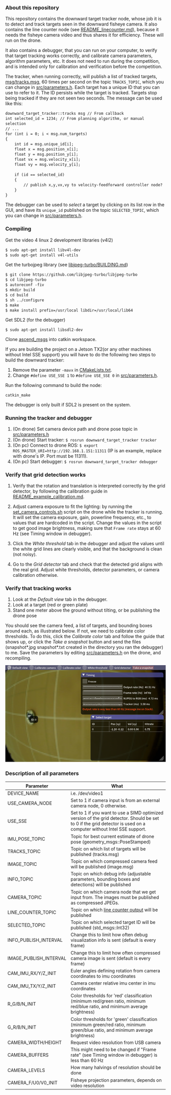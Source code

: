 ### About this repository

This repository contains the downward target tracker node, whose job it is to detect and track targets seen in the downward fisheye camera. It also contains the line counter node (see [README_linecounter.md](README_linecounter.md)), because it needs the fisheye camera video and thus shares it for efficiency. These will run on the drone.

It also contains a debugger, that you can run on your computer, to verify that target tracking works correctly, and calibrate camera parameters, algorithm parameters, etc. It does not need to run during the competition, and is intended only for calibration and verification before the competition.

The tracker, when running correctly, will publish a list of tracked targets, [msg/tracks.msg](msg/tracks.msg), 60 times per second on the topic ```TRACKS_TOPIC```, which you can change in [src/parameters.h](src/parameters.h). Each target has a unique ID that you can use to refer to it. The ID persists while the target is tracked. Targets stop being tracked if they are not seen two seconds. The message can be used like this:

```
downward_target_tracker::tracks msg // From callback
int selected_id = 1234; // From planning algorithm, or manual selection
// ...
for (int i = 0; i < msg.num_targets)
{
    int id = msg.unique_id[i];
    float x = msg.position_x[i];
    float y = msg.position_y[i];
    float vx = msg.velocity_x[i];
    float vy = msg.velocity_y[i];

    if (id == selected_id)
    {
        // publish x,y,vx,vy to velocity-feedforward controller node?
    }
}
```

The debugger can be used to *select* a target by clicking on its list row in the GUI, and have its ```unique_id``` published on the topic ```SELECTED_TOPIC```, which you can change in [src/parameters.h](src/parameters.h).

### Compiling

Get the video 4 linux 2 development libraries (v4l2)
```
$ sudo apt-get install libv4l-dev
$ sudo apt-get install v4l-utils
```

Get the turbojpeg library (see [libjpeg-turbo/BUILDING.md](https://github.com/libjpeg-turbo/libjpeg-turbo/blob/master/BUILDING.md))
```
$ git clone https://github.com/libjpeg-turbo/libjpeg-turbo
$ cd libjpeg-turbo
$ autoreconf -fiv
$ mkdir build
$ cd build
$ sh ../configure
$ make
$ make install prefix=/usr/local libdir=/usr/local/lib64
```

Get SDL2 (for the debugger)
```
$ sudo apt-get install libsdl2-dev
```

Clone [ascend_msgs](https://github.com/AscendNTNU/ascend_msgs) into catkin workspace.

If you are building the project on a Jetson TX2(or any other machines without Intel SSE support) you will have to do the following two steps to build the downward tracker:
1. Remove the parameter `-mavx` in [CMakeLists.txt](CMakeLists.txt).
2. Change `#define USE_SSE 1` to `#define USE_SSE 0` in [src/parameters.h](src/parameters.h).

Run the following command to build the node:
```
catkin_make
```

The debugger is only built if SDL2 is present on the system.

### Running the tracker and debugger

1. (On drone) Set camera device path and drone pose topic in [src/parameters.h](src/parameters.h)
2. (On drone) Start tracker: ```$ rosrun downward_target_tracker tracker```
3. (On pc) Connect to drone ROS: ```$ export ROS_MASTER_URI=http://192.168.1.151:11311```
(IP is an example, replace with drone's IP. Port must be 11311).
4. (On pc) Start debugger: ```$ rosrun downward_target_tracker debugger```

### Verify that grid detection works

1. Verify that the rotation and translation is interpreted correctly by the grid detector, by following the calibration guide in [README_example_calibration.md](README_example_calibration.md).

2. Adjust camera exposure to fit the lighting: by running the [set_camera_controls.sh](/set_camera_controls.sh) script on the drone while the tracker is running. It will set the camera exposure, gain, powerline frequency, etc., to values that are hardcoded in the script. Change the values in the script to get good image brightness, making sure that ```Frame rate``` stays at 60 Hz (see Timing window in debugger).

3. Click the *White threshold* tab in the debugger and adjust the values until the white grid lines are clearly visible, and that the background is clean (not noisy).

4. Go to the *Grid detector* tab and check that the detected grid aligns with the real grid. Adjust white thresholds, detector parameters, or camera calibration otherwise.

### Verify that tracking works

1. Look at the *Default view* tab in the debugger.
2. Look at a target (red or green plate)
3. Stand one meter above the ground without tilting, or be publishing the drone pose

You should see the camera feed, a list of targets, and bounding boxes around each, as illustrated below. If not, we need to calibrate color thresholds. To do this, click the *Calibrate color* tab and follow the guide that shows up, or click the *Take a snapshot* button and send the files (snapshot*.jpg snapshot*.txt created in the directory you ran the debugger) to me. Save the parameters by editing [src/parameters.h](src/parameters.h) on the drone, and recompiling.

![](readme_img1.png)

### Description of all parameters

Parameter   | What
------------|-----
DEVICE_NAME         | i.e. /dev/video1
USE_CAMERA_NODE     | Set to 1 if camera input is from an external camera node, 0 otherwise.
USE_SSE             | Set to 1 if you want to use a SIMD optimized version of the grid detector. Should be set to 0 if the grid detector is used on a computer without Intel SSE support.
IMU_POSE_TOPIC      | Topic for best current estimate of drone pose (geometry_msgs::PoseStamped)
TRACKS_TOPIC        | Topic on which list of targets will be published (tracks.msg)
IMAGE_TOPIC         | Topic on which compressed camera feed will be published (image.msg)
INFO_TOPIC          | Topic on which debug info (adjustable parameters, bounding boxes and detections) will be published 
CAMERA_TOPIC        | Topic on which camera node that we get input from. The images must be published as compressed JPEGs.
LINE_COUNTER_TOPIC  | Topic on which [line counter output](README_linecounter.md) will be published
SELECTED_TOPIC      | Topic on which selected target ID will be published (std_msgs::Int32)
INFO_PUBLISH_INTERVAL | Change this to limit how often debug visualization info is sent (default is every frame)
IMAGE_PUBLISH_INTERVAL | Change this to limit how often compressed camera image is sent (default is every frame)
CAM_IMU_RX/Y/Z_INIT | Euler angles defining rotation from camera coordinates to imu coordinates
CAM_IMU_TX/Y/Z_INIT | Camera center relative imu center in imu coordinates
R_G/B/N_INIT | Color thresholds for 'red' classification (minimum red/green ratio, minimum red/blue ratio, and minimum average brightness)
G_R/B/N_INIT | Color thresholds for 'green' classification (minimum green/red ratio, minimum green/blue ratio, and minimum average brightness)
CAMERA_WIDTH/HEIGHT | Request video resolution from USB camera
CAMERA_BUFFERS | This might need to be changed if "Frame rate" (see Timing window in debugger) is less than 60 Hz
CAMERA_LEVELS | How many halvings of resolution should be done
CAMERA_F/U0/V0_INIT | Fisheye projection parameters, depends on video resolution
